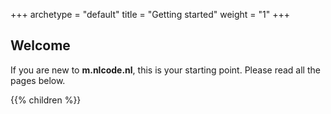 +++
archetype = "default"
title = "Getting started"
weight = "1"
+++

## Welcome
If you are new to **m.nlcode.nl**, this is your starting point. Please read all the pages below.

{{% children %}}